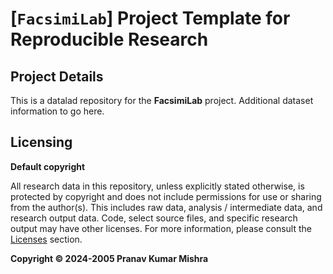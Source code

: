 # [`FacsimiLab`] Project Template for Reproducible Research

## Project Details

This is a datalad repository for the **FacsimiLab** project. Additional dataset information to go here.


## Licensing

**Default copyright**

All research data in this repository, unless explicitly stated otherwise, is protected by copyright and does not include permissions for use or sharing from the author(s). This includes raw data, analysis / intermediate data, and research output data. Code, select source files, and specific research output may have other licenses. For more information, please consult the [Licenses](licenses/readme.md) section.

**Copyright © 2024-2005 Pranav Kumar Mishra**
